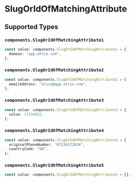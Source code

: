 # SlugOrIdOfMatchingAttribute


## Supported Types

### `components.SlugOrIdOfMatchingAttribute1`

```typescript
const value: components.SlugOrIdOfMatchingAttribute1 = {
  domain: "app.attio.com",
};
```

### `components.SlugOrIdOfMatchingAttribute2`

```typescript
const value: components.SlugOrIdOfMatchingAttribute2 = {
  emailAddress: "alice@app.attio.com",
};
```

### `components.SlugOrIdOfMatchingAttribute3`

```typescript
const value: components.SlugOrIdOfMatchingAttribute3 = {
  value: 17224912,
};
```

### `components.SlugOrIdOfMatchingAttribute4`

```typescript
const value: components.SlugOrIdOfMatchingAttribute4 = {
  originalPhoneNumber: "07234172834",
  countryCode: "GB",
};
```

### `components.SlugOrIdOfMatchingAttribute5`

```typescript
const value: components.SlugOrIdOfMatchingAttribute5 = {};
```

